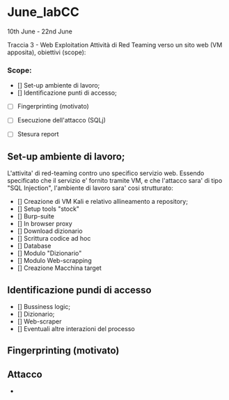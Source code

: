 # June_labCC
10th June - 22nd June


Traccia 3 - Web Exploitation
Attività di Red Teaming verso un sito web (VM apposita), obiettivi (scope):


### Scope:
- [] Set-up ambiente di lavoro;
- [] Identificazione punti di accesso;
- [ ] Fingerprinting (motivato)
- [ ] Esecuzione dell'attacco (SQLj)
- [ ] Stesura report


## Set-up ambiente di lavoro;
L'attivita' di red-teaming contro uno specifico servizio web. Essendo specificato che il servizio e' fornito tramite VM, e che l'attacco sara' di tipo "SQL Injection", l'ambiente di lavoro sara' cosi strutturato:
- [] Creazione di VM Kali e relativo allineamento a repository;
- [] Setup tools "stock"
-   [] Burp-suite
-   [] In browser proxy
-   [] Download dizionario
- [] Scrittura codice ad hoc
-   [] Database
-   [] Modulo "Dizionario"
-   [] Modulo Web-scrapping
- [] Creazione Macchina target

## Identificazione pundi di accesso
- [] Bussiness logic;
- [] Dizionario;
- [] Web-scraper
- [] Eventuali altre interazioni del processo

## Fingerprinting (motivato)

## Attacco

-    





